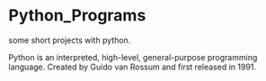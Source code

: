 # Python_Programs
some short projects with python.

Python is an interpreted, high-level, general-purpose programming language. Created by Guido van Rossum and first released in 1991.
